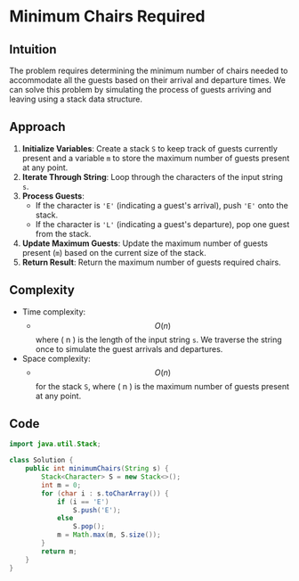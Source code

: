 # Minimum Chairs Required

## Intuition
The problem requires determining the minimum number of chairs needed to accommodate all the guests based on their arrival and departure times. We can solve this problem by simulating the process of guests arriving and leaving using a stack data structure.

## Approach
1. **Initialize Variables**: Create a stack `S` to keep track of guests currently present and a variable `m` to store the maximum number of guests present at any point.
2. **Iterate Through String**: Loop through the characters of the input string `s`.
3. **Process Guests**:
   - If the character is `'E'` (indicating a guest's arrival), push `'E'` onto the stack.
   - If the character is `'L'` (indicating a guest's departure), pop one guest from the stack.
4. **Update Maximum Guests**: Update the maximum number of guests present (`m`) based on the current size of the stack.
5. **Return Result**: Return the maximum number of guests required chairs.

## Complexity
- Time complexity:
  - $$O(n)$$ where \( n \) is the length of the input string `s`. We traverse the string once to simulate the guest arrivals and departures.
- Space complexity:
  - $$O(n)$$ for the stack `S`, where \( n \) is the maximum number of guests present at any point.

## Code
```java
import java.util.Stack;

class Solution {
    public int minimumChairs(String s) {
        Stack<Character> S = new Stack<>();
        int m = 0;
        for (char i : s.toCharArray()) {
            if (i == 'E')
                S.push('E');
            else
                S.pop();
            m = Math.max(m, S.size());
        }
        return m;
    }
}
